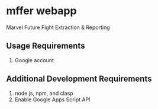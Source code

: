 # mffer webapp

Marvel Future Fight Extraction & Reporting

## Usage Requirements

1. Google account

## Additional Development Requirements

1. node.js, npm, and clasp
2. Enable Google Apps Script API
